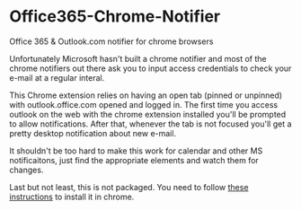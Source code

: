 # Office365-Chrome-Notifier
Office 365 &amp; Outlook.com notifier for chrome browsers

Unfortunately Microsoft hasn't built a chrome notifier and most of the chrome notifiers out there ask you to input access credentials to check your e-mail at a regular interal.

This Chrome extension relies on having an open tab (pinned or unpinned) with outlook.office.com opened and logged in. The first time you access outlook on the web with the chrome extension installed you'll be prompted to allow notifications. After that, whenever the tab is not focused you'll get a pretty desktop notification about new e-mail.

It shouldn't be too hard to make this work for calendar and other MS notificaitons, just find the appropriate elements and watch them for changes.

Last but not least, this is not packaged. You need to follow [these instructions](https://support.google.com/chrome/a/answer/2714278?hl=en&ref_topic=6274409) to install it in chrome.
